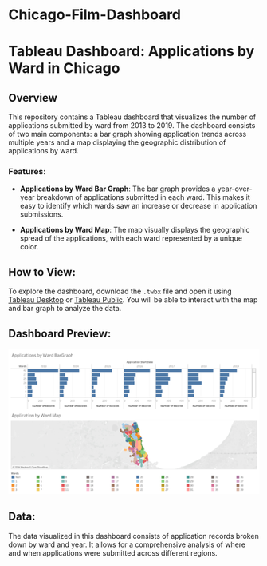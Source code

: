# Chicago-Film-Dashboard

# Tableau Dashboard: Applications by Ward in Chicago

## Overview
This repository contains a Tableau dashboard that visualizes the number of applications submitted by ward from 2013 to 2019. The dashboard consists of two main components: a bar graph showing application trends across multiple years and a map displaying the geographic distribution of applications by ward.

### Features:
- **Applications by Ward Bar Graph**: The bar graph provides a year-over-year breakdown of applications submitted in each ward. This makes it easy to identify which wards saw an increase or decrease in application submissions.
  
- **Applications by Ward Map**: The map visually displays the geographic spread of the applications, with each ward represented by a unique color.

## How to View:
To explore the dashboard, download the `.twbx` file and open it using [Tableau Desktop](https://www.tableau.com/products/desktop) or [Tableau Public](https://public.tableau.com/s/). You will be able to interact with the map and bar graph to analyze the data.

## Dashboard Preview:
![Dashboard Preview](Dashboard1.png)

## Data:
The data visualized in this dashboard consists of application records broken down by ward and year. It allows for a comprehensive analysis of where and when applications were submitted across different regions.
